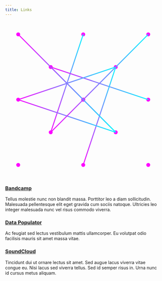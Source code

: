 ```yaml
---
title: Links
---
```

<svg xmlns="http://www.w3.org/2000/svg" viewBox="0 0 240 240">
  <defs>
    <style>
      .node { fill: #FF00FF; }
      .link { stroke-width: 1.5; }
      @keyframes pulse {
        0%, 100% { r: 3; }
        50% { r: 5; }
      }
    </style>
    <linearGradient id="linkGradient" x1="0%" y1="0%" x2="100%" y2="0%">
      <stop offset="0%" stop-color="#FF00FF">
        <animate attributeName="stop-color" values="#FF00FF; #00FFFF; #FF00FF" dur="4s" repeatCount="indefinite" />
      </stop>
      <stop offset="100%" stop-color="#00FFFF">
        <animate attributeName="stop-color" values="#00FFFF; #FF00FF; #00FFFF" dur="4s" repeatCount="indefinite" />
      </stop>
    </linearGradient>
  </defs>
  
  <!-- Nodes -->
  <circle class="node" cx="120" cy="120" r="3">
    <animate attributeName="r" values="3;5;3" dur="2s" repeatCount="indefinite" />
  </circle>
  <circle class="node" cx="20" cy="20" r="3">
    <animate attributeName="r" values="3;5;3" dur="2s" repeatCount="indefinite" begin="0.5s" />
  </circle>
  <circle class="node" cx="220" cy="20" r="3">
    <animate attributeName="r" values="3;5;3" dur="2s" repeatCount="indefinite" begin="1s" />
  </circle>
  <circle class="node" cx="20" cy="220" r="3">
    <animate attributeName="r" values="3;5;3" dur="2s" repeatCount="indefinite" begin="1.5s" />
  </circle>
  <circle class="node" cx="220" cy="220" r="3">
    <animate attributeName="r" values="3;5;3" dur="2s" repeatCount="indefinite" begin="0.75s" />
  </circle>
  <circle class="node" cx="120" cy="20" r="3">
    <animate attributeName="r" values="3;5;3" dur="2s" repeatCount="indefinite" begin="0.25s" />
  </circle>
  <circle class="node" cx="120" cy="220" r="3">
    <animate attributeName="r" values="3;5;3" dur="2s" repeatCount="indefinite" begin="1.25s" />
  </circle>
  <circle class="node" cx="20" cy="120" r="3">
    <animate attributeName="r" values="3;5;3" dur="2s" repeatCount="indefinite" begin="1.75s" />
  </circle>
  <circle class="node" cx="220" cy="120" r="3">
    <animate attributeName="r" values="3;5;3" dur="2s" repeatCount="indefinite" begin="0.5s" />
  </circle>
  <circle class="node" cx="70" cy="70" r="3">
    <animate attributeName="r" values="3;5;3" dur="2s" repeatCount="indefinite" begin="1.5s" />
  </circle>
  <circle class="node" cx="170" cy="70" r="3">
    <animate attributeName="r" values="3;5;3" dur="2s" repeatCount="indefinite" begin="0.75s" />
  </circle>
  <circle class="node" cx="70" cy="170" r="3">
    <animate attributeName="r" values="3;5;3" dur="2s" repeatCount="indefinite" begin="1s" />
  </circle>
  <circle class="node" cx="170" cy="170" r="3">
    <animate attributeName="r" values="3;5;3" dur="2s" repeatCount="indefinite" begin="0.25s" />
  </circle>

  <!-- Links -->
  <line class="link" x1="120" y1="120" x2="20" y2="20" stroke="url(#linkGradient)">
    <animate attributeName="opacity" values="0;1;0" dur="3s" repeatCount="indefinite" begin="0s" />
  </line>
  <line class="link" x1="20" y1="20" x2="220" y2="20" stroke="url(#linkGradient)">
    <animate attributeName="opacity" values="0;1;0" dur="4s" repeatCount="indefinite" begin="1s" />
  </line>
  <line class="link" x1="220" y1="20" x2="220" y2="220" stroke="url(#linkGradient)">
    <animate attributeName="opacity" values="0;1;0" dur="3.5s" repeatCount="indefinite" begin="2s" />
  </line>
  <line class="link" x1="220" y1="220" x2="20" y2="220" stroke="url(#linkGradient)">
    <animate attributeName="opacity" values="0;1;0" dur="4.5s" repeatCount="indefinite" begin="0.5s" />
  </line>
  <line class="link" x1="20" y1="220" x2="20" y2="20" stroke="url(#linkGradient)">
    <animate attributeName="opacity" values="0;1;0" dur="3.8s" repeatCount="indefinite" begin="1.5s" />
  </line>
  <line class="link" x1="120" y1="20" x2="70" y2="170" stroke="url(#linkGradient)">
    <animate attributeName="opacity" values="0;1;0" dur="4.2s" repeatCount="indefinite" begin="0.8s" />
  </line>
  <line class="link" x1="220" y1="120" x2="70" y2="70" stroke="url(#linkGradient)">
    <animate attributeName="opacity" values="0;1;0" dur="3.7s" repeatCount="indefinite" begin="2.5s" />
  </line>
  <line class="link" x1="170" y1="70" x2="20" y2="120" stroke="url(#linkGradient)">
    <animate attributeName="opacity" values="0;1;0" dur="4.3s" repeatCount="indefinite" begin="1.2s" />
  </line>
  <line class="link" x1="120" y1="220" x2="170" y2="70" stroke="url(#linkGradient)">
    <animate attributeName="opacity" values="0;1;0" dur="3.9s" repeatCount="indefinite" begin="0.3s" />
  </line>
  <line class="link" x1="70" y1="70" x2="170" y2="170" stroke="url(#linkGradient)">
    <animate attributeName="opacity" values="0;1;0" dur="4.1s" repeatCount="indefinite" begin="1.8s" />
  </line>
  <line class="link" x1="120" y1="120" x2="220" y2="120" stroke="url(#linkGradient)">
    <animate attributeName="opacity" values="0;1;0" dur="3.6s" repeatCount="indefinite" begin="0.7s" />
  </line>
  <line class="link" x1="20" y1="120" x2="170" y2="170" stroke="url(#linkGradient)">
    <animate attributeName="opacity" values="0;1;0" dur="4.4s" repeatCount="indefinite" begin="2.2s" />
  </line>
  <line class="link" x1="120" y1="20" x2="120" y2="220" stroke="url(#linkGradient)">
    <animate attributeName="opacity" values="0;1;0" dur="3.3s" repeatCount="indefinite" begin="1.6s" />
  </line>
  <line class="link" x1="70" y1="170" x2="220" y2="20" stroke="url(#linkGradient)">
    <animate attributeName="opacity" values="0;1;0" dur="4.7s" repeatCount="indefinite" begin="0.9s" />
  </line>
  <line class="link" x1="20" y1="20" x2="170" y2="170" stroke="url(#linkGradient)">
    <animate attributeName="opacity" values="0;1;0" dur="3.2s" repeatCount="indefinite" begin="2.7s" />
  </line>
</svg>

### [Bandcamp](https://nitrada.bandcamp.com)
Tellus molestie nunc non blandit massa. Porttitor leo a diam sollicitudin. Malesuada pellentesque elit eget gravida cum sociis natoque. Ultricies leo integer malesuada nunc vel risus commodo viverra.

### [Data Populator](https://www.datapopulator.com)
Ac feugiat sed lectus vestibulum mattis ullamcorper. Eu volutpat odio facilisis mauris sit amet massa vitae. 

### [SoundCloud](https://www.datapopulator.com)
Tincidunt dui ut ornare lectus sit amet. Sed augue lacus viverra vitae congue eu. Nisi lacus sed viverra tellus. Sed id semper risus in. Urna nunc id cursus metus aliquam.